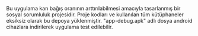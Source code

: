 Bu uygulama kan bağış oranının arttırılabilmesi amacıyla tasarlanmış bir sosyal sorumluluk projesidir.
Proje kodları ve kullanılan tüm kütüphaneler eksiksiz olarak bu depoya yüklenmiştir.
"app-debug.apk" adlı dosya android cihazlara indirilerek uygulama test edilebilir.
